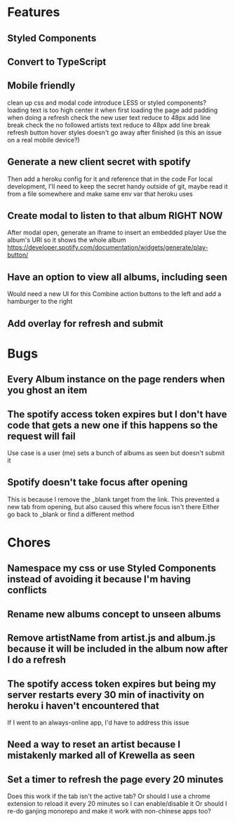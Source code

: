 # Features

## Styled Components

## Convert to TypeScript

## Mobile friendly
clean up css and modal code
    introduce LESS or styled components?
loading text is too high
    center it when first loading the page
    add padding when doing a refresh
check the new user text
    reduce to 48px
    add line break
check the no followed artists text
    reduce to 48px
    add line break
refresh button hover styles doesn't go away after finished (is this an issue on a real mobile device?)

## Generate a new client secret with spotify
Then add a heroku config for it and reference that in the code
For local development, I'll need to keep the secret handy outside of git, maybe read it from a file somewhere and make same env var that heroku uses

## Create modal to listen to that album RIGHT NOW
After modal open, generate an iframe to insert an embedded player
Use the album's URI so it shows the whole album
https://developer.spotify.com/documentation/widgets/generate/play-button/

## Have an option to view all albums, including seen
Would need a new UI for this
Combine action buttons to the left and add a hamburger to the right

## Add overlay for refresh and submit

# Bugs

## Every Album instance on the page renders when you ghost an item

## The spotify access token expires but I don't have code that gets a new one if this happens so the request will fail
Use case is a user (me) sets a bunch of albums as seen but doesn't submit it

## Spotify doesn't take focus after opening
This is because I remove the _blank target from the link. This prevented a new tab from opening, but also caused this where focus isn't there
Either go back to _blank or find a different method

# Chores

## Namespace my css or use Styled Components instead of avoiding it because I'm having conflicts

## Rename new albums concept to unseen albums

## Remove artistName from artist.js and album.js because it will be included in the album now after I do a refresh

## The spotify access token expires but being my server restarts every 30 min of inactivity on heroku i haven't encountered that
If I went to an always-online app, I'd have to address this issue

## Need a way to reset an artist because I mistakenly marked all of Krewella as seen

## Set a timer to refresh the page every 20 minutes
Does this work if the tab isn't the active tab?
Or should I use a chrome extension to reload it every 20 minutes so I can enable/disable it
Or should I re-do ganjing monorepo and make it work with non-chinese apps too?
